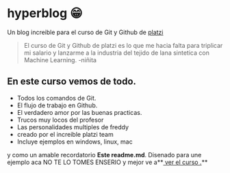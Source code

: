 # hyperblog 😁
Un blog increible para el curso de Git y Github de [platzi](http://platzi.com/ "platzi")
>El curso de Git y Github de platzi es lo que me hacia falta para triplicar mi salario y lanzarme a la industria del tejido de lana sintetica con Machine Learning.
>-niñita

## En este curso vemos de todo.
* Todos los comandos de Git.
* El flujo de trabajo en Github.
* El verdadero amor por las buenas practicas.
* Trucos muy locos del profesor
* Las personalidades multiples de freddy
* creado por el increible platzi team
* Incluye ejemplos en windows, linux, mac


y como un amable recordatorio **Este readme.md**. Disenado para une ejemplo aca
NO TE LO TOMES ENSERIO y mejor ve a**[ ver el curso .](http://https://platzi.com/cursos/git-github/ " ver el curso .")**